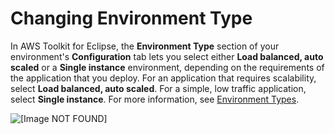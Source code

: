 # Changing Environment Type<a name="create_deploy_Java.managingappenv.envtype"></a>

In AWS Toolkit for Eclipse, the **Environment Type** section of your environment's **Configuration** tab lets you select either **Load balanced, auto scaled** or a **Single instance** environment, depending on the requirements of the application that you deploy\. For an application that requires scalability, select **Load balanced, auto scaled**\. For a simple, low traffic application, select **Single instance**\. For more information, see [Environment Types](using-features-managing-env-types.md)\.

![\[Image NOT FOUND\]](http://docs.aws.amazon.com/elasticbeanstalk/latest/dg/images/aeb-eclipse-config-envtype.png)